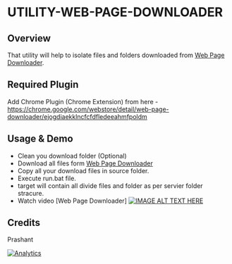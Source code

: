 # UTILITY-WEB-PAGE-DOWNLOADER
## Overview
That utility will help to isolate files and folders downloaded from [Web Page Downloader](https://chrome.google.com/webstore/detail/web-page-downloader/ejogdiaekklncfcfdfledeeahmfpoldm).

## Required Plugin
Add Chrome Plugin (Chrome Extension) from here -
https://chrome.google.com/webstore/detail/web-page-downloader/ejogdiaekklncfcfdfledeeahmfpoldm

## Usage & Demo
- Clean you download folder (Optional)
- Download all files form [Web Page Downloader](https://chrome.google.com/webstore/detail/web-page-downloader/ejogdiaekklncfcfdfledeeahmfpoldm)
- Copy all your download files in source folder.
- Execute run.bat file.
- target will contain all divide files and folder as per servier folder stracure.
- Watch video [Web Page Downloader]
[![IMAGE ALT TEXT HERE](http://img.youtube.com/vi/UQzyViuE65M/0.jpg)](https://www.youtube.com/watch?v=UQzyViuE65M)
## Credits
Prashant

[![Analytics](https://ga-beacon.appspot.com/UA-70337513-5/chromeskel_a/readme?pixel)](https://github.com/prashantkoshta/utility-webpage)
